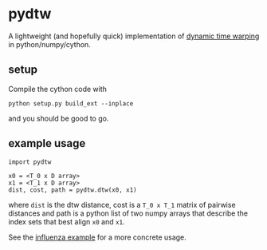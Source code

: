 # pydtw

A lightweight (and hopefully quick) implementation of [dynamic time warping](https://en.wikipedia.org/wiki/Dynamic_time_warping) in python/numpy/cython.  

## setup
Compile the cython code with
```
python setup.py build_ext --inplace
```
and you should be good to go.  

## example usage
```
import pydtw

x0 = <T_0 x D array>
x1 = <T_1 x D array>
dist, cost, path = pydtw.dtw(x0, x1)
```
where `dist` is the dtw distance, cost is a `T_0 x T_1` matrix of pairwise distances and path is a python list of two numpy arrays that describe the index sets that best align `x0` and `x1`.  

See the [influenza example](https://github.com/andymiller/pydtw/blob/master/example_flu.ipynb) for a more concrete usage. 

